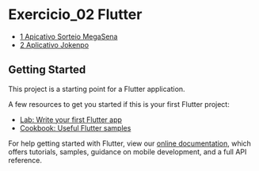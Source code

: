 # Exercicio_02 Flutter

* [1 Apicativo Sorteio MegaSena](https://github.com/Igor0155/Desenvolvimento_Mobile/blob/main/Senac/Exercicios/At04_Apps_Flutter/lib/main_MegaSena.dart)
* [2 Aplicativo Jokenpo](https://github.com/Igor0155/Desenvolvimento_Mobile/blob/main/Senac/Exercicios/At04_Apps_Flutter/lib/main_Jokenpo.dart)

## Getting Started

This project is a starting point for a Flutter application.

A few resources to get you started if this is your first Flutter project:

- [Lab: Write your first Flutter app](https://flutter.dev/docs/get-started/codelab)
- [Cookbook: Useful Flutter samples](https://flutter.dev/docs/cookbook)

For help getting started with Flutter, view our
[online documentation](https://flutter.dev/docs), which offers tutorials,
samples, guidance on mobile development, and a full API reference.
